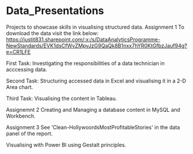 # Data_Presentations
Projects to showcase skills in visualising structured data.
Assignment 1
To download the data visit the link below:
https://justit831.sharepoint.com/:x:/s/DataAnalyticsProgramme-NewStandards/EVK1dsCfWvZMpvJzG9QaQk8B1nxx7hYR0KtGfbzJauf94g?e=CR1LFE

First Task:
Investigating the responsibilities of a data technician in acccessing data.

Second Task:
Structuring accessed data in Excel and visualising it in a 2-D Area chart.

Third Task:
Visualising the content in Tableau.

Assignemnt 2
Creating and Managing a database content in MySQL and Workbench.

Assignment 3
See 'Clean-HollywoordsMostProfitableStories' in the data panel of the report.

Visualising with Power BI using Gestalt principles.
